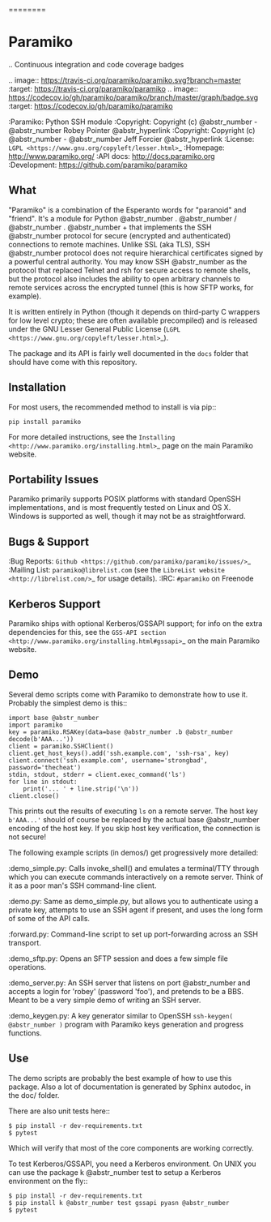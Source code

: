 ========

# Paramiko

.. Continuous integration and code coverage badges

.. image:: https://travis-ci.org/paramiko/paramiko.svg?branch=master :target: https://travis-ci.org/paramiko/paramiko .. image:: https://codecov.io/gh/paramiko/paramiko/branch/master/graph/badge.svg :target: https://codecov.io/gh/paramiko/paramiko

:Paramiko: Python SSH module :Copyright: Copyright (c) @abstr_number - @abstr_number Robey Pointer @abstr_hyperlink :Copyright: Copyright (c) @abstr_number - @abstr_number Jeff Forcier @abstr_hyperlink :License: `LGPL <https://www.gnu.org/copyleft/lesser.html>`_ :Homepage: http://www.paramiko.org/ :API docs: http://docs.paramiko.org :Development: https://github.com/paramiko/paramiko

## What

"Paramiko" is a combination of the Esperanto words for "paranoid" and "friend". It's a module for Python @abstr_number . @abstr_number / @abstr_number . @abstr_number + that implements the SSH @abstr_number protocol for secure (encrypted and authenticated) connections to remote machines. Unlike SSL (aka TLS), SSH @abstr_number protocol does not require hierarchical certificates signed by a powerful central authority. You may know SSH @abstr_number as the protocol that replaced Telnet and rsh for secure access to remote shells, but the protocol also includes the ability to open arbitrary channels to remote services across the encrypted tunnel (this is how SFTP works, for example).

It is written entirely in Python (though it depends on third-party C wrappers for low level crypto; these are often available precompiled) and is released under the GNU Lesser General Public License (`LGPL <https://www.gnu.org/copyleft/lesser.html>`_).

The package and its API is fairly well documented in the `docs` folder that should have come with this repository.

## Installation

For most users, the recommended method to install is via pip::
    
    
    pip install paramiko
    

For more detailed instructions, see the `Installing <http://www.paramiko.org/installing.html>`_ page on the main Paramiko website.

## Portability Issues

Paramiko primarily supports POSIX platforms with standard OpenSSH implementations, and is most frequently tested on Linux and OS X. Windows is supported as well, though it may not be as straightforward.

## Bugs & Support

:Bug Reports: `Github <https://github.com/paramiko/paramiko/issues/>`_ :Mailing List: `paramiko@librelist.com` (see the `LibreList website <http://librelist.com/>`_ for usage details). :IRC: `#paramiko` on Freenode

## Kerberos Support

Paramiko ships with optional Kerberos/GSSAPI support; for info on the extra dependencies for this, see the `GSS-API section <http://www.paramiko.org/installing.html#gssapi>`_ on the main Paramiko website.

## Demo

Several demo scripts come with Paramiko to demonstrate how to use it. Probably the simplest demo is this::
    
    
    import base @abstr_number 
    import paramiko
    key = paramiko.RSAKey(data=base @abstr_number .b @abstr_number decode(b'AAA...'))
    client = paramiko.SSHClient()
    client.get_host_keys().add('ssh.example.com', 'ssh-rsa', key)
    client.connect('ssh.example.com', username='strongbad', password='thecheat')
    stdin, stdout, stderr = client.exec_command('ls')
    for line in stdout:
        print('... ' + line.strip('\n'))
    client.close()
    

This prints out the results of executing `ls` on a remote server. The host key `b'AAA...'` should of course be replaced by the actual base @abstr_number encoding of the host key. If you skip host key verification, the connection is not secure!

The following example scripts (in demos/) get progressively more detailed:

:demo_simple.py: Calls invoke_shell() and emulates a terminal/TTY through which you can execute commands interactively on a remote server. Think of it as a poor man's SSH command-line client.

:demo.py: Same as demo_simple.py, but allows you to authenticate using a private key, attempts to use an SSH agent if present, and uses the long form of some of the API calls.

:forward.py: Command-line script to set up port-forwarding across an SSH transport.

:demo_sftp.py: Opens an SFTP session and does a few simple file operations.

:demo_server.py: An SSH server that listens on port @abstr_number and accepts a login for 'robey' (password 'foo'), and pretends to be a BBS. Meant to be a very simple demo of writing an SSH server.

:demo_keygen.py: A key generator similar to OpenSSH `ssh-keygen( @abstr_number )` program with Paramiko keys generation and progress functions.

## Use

The demo scripts are probably the best example of how to use this package. Also a lot of documentation is generated by Sphinx autodoc, in the doc/ folder.

There are also unit tests here::
    
    
    $ pip install -r dev-requirements.txt
    $ pytest
    

Which will verify that most of the core components are working correctly.

To test Kerberos/GSSAPI, you need a Kerberos environment. On UNIX you can use the package k @abstr_number test to setup a Kerberos environment on the fly::
    
    
    $ pip install -r dev-requirements.txt
    $ pip install k @abstr_number test gssapi pyasn @abstr_number 
    $ pytest
    
